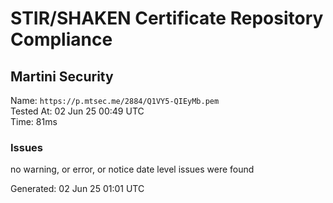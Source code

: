 # STIR/SHAKEN Certificate Repository Compliance

## Martini Security

Name: `https://p.mtsec.me/2884/Q1VY5-QIEyMb.pem`\
Tested At: 02 Jun 25 00:49 UTC\
Time: 81ms

### Issues

no warning, or error, or notice date level issues were found

Generated: 02 Jun 25 01:01 UTC